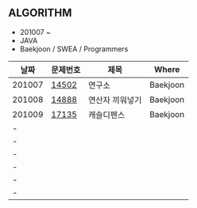ALGORITHM 
--- 
*  201007 ~
*  JAVA
*  Baekjoon / SWEA / Programmers

|날짜|문제번호|제목|Where|
|---|---|-----|-----|
|201007|[14502](https://github.com/hhaa986/algo/blob/master/baekjoon/Main14502.java) |연구소|Baekjoon|
|201008|[14888](https://github.com/hhaa986/algo/blob/master/baekjoon/Main14888.java) |연산자 끼워넣기|Baekjoon|
|201009|[17135](https://github.com/hhaa986/algo/blob/master/baekjoon/Main17135.java) |캐슬디펜스|Baekjoon|
|-| | |
|-| | |
|-| | |
|-| | |
|-| | |
|-| | |